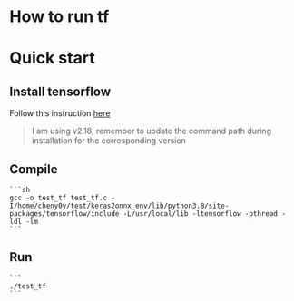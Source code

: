 # How to run tf

# Quick start

## Install tensorflow
  Follow this instruction [here](https://www.tensorflow.org/install/lang_c) 
  > I am using v2.18, remember to update the command path during installation for the corresponding version

## Compile
    ```sh
    gcc -o test_tf test_tf.c -I/home/cheny0y/test/keras2onnx_env/lib/python3.8/site-packages/tensorflow/include -L/usr/local/lib -ltensorflow -pthread -ldl -lm
    ```

## Run
    ```
    ./test_tf
    ```
